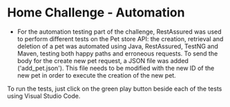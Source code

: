 # Home Challenge - Automation


* For the automation testing part of the challenge, RestAssured was used to perform different tests on the Pet store API: the creation, retrieval and deletion of a pet was automated using Java, RestAssured, TestNG and Maven, testing both happy paths and erroneous requests. To send the body for the create new pet request, a JSON file was added ('add_pet.json'). This file needs to be modified with the new ID of the new pet in order to execute the creation of the new pet.


To run the tests, just click on the green play button beside each of the tests using Visual Studio Code.